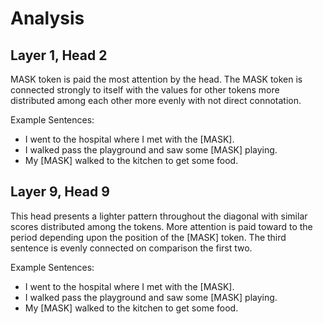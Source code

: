 # Analysis

## Layer 1, Head 2

MASK token is paid the most attention by the head. The MASK token is connected strongly to itself with the
values for other tokens more distributed among each other more evenly with not direct connotation.

Example Sentences:

- I went to the hospital where I met with the [MASK].
- I walked pass the playground and saw some [MASK] playing.
- My [MASK] walked to the kitchen to get some food.

## Layer 9, Head 9

This head presents a lighter pattern throughout the diagonal with similar scores distributed among the tokens.
More attention is paid toward to the period depending upon the position of the [MASK] token. The third sentence is evenly connected on comparison the first two.

Example Sentences:

- I went to the hospital where I met with the [MASK].
- I walked pass the playground and saw some [MASK] playing.
- My [MASK] walked to the kitchen to get some food.
